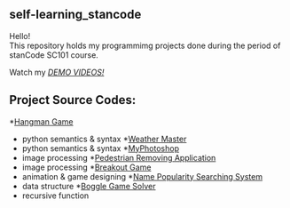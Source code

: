 ## self-learning_stancode
Hello!\
This repository holds my programmimg projects done during the period of stanCode SC101 course.

Watch my *[DEMO VIDEOS!](https://drive.google.com/drive/folders/1Gi3bn9qPW_gR0ISyGzVPLd5Bztdvd7rF?fbclid=IwAR36BW3v_bHn-Idsh-0_ROSWLwrXOzoervZId25OOzH2LX4b6FCGDfULdDg)*

## Project Source Codes:
*[Hangman Game](https://drive.google.com/file/d/1AtkL8MnjFDd_Kg6vYiNn3Lh41Ml2rjRy/view)
 * python semantics & syntax
*[Weather Master](https://drive.google.com/file/d/1llWBLXw5mLtMyvLlTxx518Q0OD4wEZ7b/view)
 * python semantics & syntax
*[MyPhotoshop](https://drive.google.com/file/d/15njGxR2sIMNQ4ClMTGww27taTkEDm9o7/view)
 * image processing
*[Pedestrian Removing Application](https://drive.google.com/file/d/1BMOBX9Eb5QkP5gfB4GcUWVEbEOaWmAhI/view)
 * image processing
*[Breakout Game](https://drive.google.com/file/d/1Ej5yWa62DE9ItMnI4mwxOW8IjC1IFnni/view)
 * animation & game designing
*[Name Popularity Searching System](https://drive.google.com/file/d/1P8nYnClraNfHXDeXxAwf59B3fniKoKIg/view)
 * data structure
*[Boggle Game Solver](https://drive.google.com/file/d/1y3Mi3RNpH-a5lXaZVvDFWRkMl6iIQafA/view)
 * recursive function
